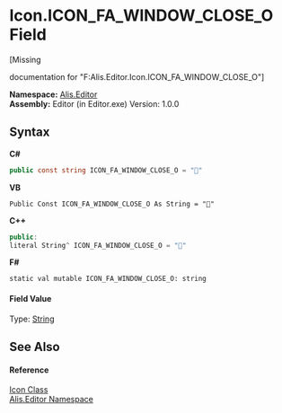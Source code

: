 # Icon.ICON_FA_WINDOW_CLOSE_O Field
 

\[Missing <summary> documentation for "F:Alis.Editor.Icon.ICON_FA_WINDOW_CLOSE_O"\]

**Namespace:**&nbsp;<a href="b150ade4-39de-a232-5f06-d3cdc1b2c538">Alis.Editor</a><br />**Assembly:**&nbsp;Editor (in Editor.exe) Version: 1.0.0

## Syntax

**C#**<br />
``` C#
public const string ICON_FA_WINDOW_CLOSE_O = ""
```

**VB**<br />
``` VB
Public Const ICON_FA_WINDOW_CLOSE_O As String = ""
```

**C++**<br />
``` C++
public:
literal String^ ICON_FA_WINDOW_CLOSE_O = ""
```

**F#**<br />
``` F#
static val mutable ICON_FA_WINDOW_CLOSE_O: string
```


#### Field Value
Type: <a href="https://docs.microsoft.com/dotnet/api/system.string" target="_blank">String</a>

## See Also


#### Reference
<a href="cc0f883c-67f8-f772-c6d7-a60b129f22a7">Icon Class</a><br /><a href="b150ade4-39de-a232-5f06-d3cdc1b2c538">Alis.Editor Namespace</a><br />